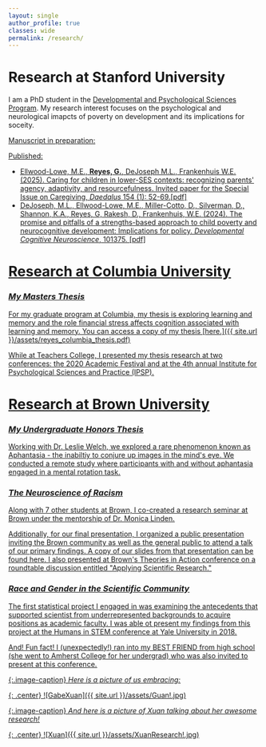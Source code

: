 ```yaml
---
layout: single
author_profile: true
classes: wide
permalink: /research/
---
```


# Research at Stanford University
I am a PhD student in the [Developmental and Psychological Sciences Program](https://ed.stanford.edu/academics/doctoral-handbook/courses/daps). My research interest focuses on the psychological and neurological imapcts of poverty on development and its implications for soceity. 

<u>Manuscript in preparation:<u>


<u>Published:<u>
- Ellwood-Lowe, M.E., **Reyes, G.**, DeJoseph M.L., Frankenhuis W.E. (2025). Caring for children in lower-SES contexts: recognizing parents' agency, adaptivity, and resourcefulness. Invited paper for the Special Issue on Caregiving, *Daedalus* 154 (1): 52-69.[[pdf]](https://greyes1996.github.io/assets/Ellwood-Lowe)
- DeJoseph, M.L., Ellwood-Lowe, M.E., Miller-Cotto, D., Silverman, D., Shannon, K.A., Reyes, G, Rakesh, D., Frankenhuis, W.E. (2024). The promise and pitfalls of a strengths-based approach to child poverty and neurocognitive development: Implications for policy. *Developmental Cognitive Neuroscience*, 101375. [[pdf]](https://greyes1996.github.io/assets/DeJoseph)

# Research at Columbia University
### *My Masters Thesis*
For my graduate program at Columbia, my thesis is exploring learning and memory and the role financial stress affects cognition associated with learning and memory. You can access a copy of my thesis [here.]({{ site.url }}/assets/reyes_columbia_thesis.pdf)

While at Teachers College, I presented my thesis research at two conferences: the [2020 Academic Festival](https://www.tc.columbia.edu/articles/2020/november/exploring-povertys-impact-on-learning/) and at the 4th annual [Institute for Psychological Sciences and Practice (IPSP)](https://drive.google.com/file/d/1eHcQMoCvLhg8NDu5u6FHP5sTvxMrIeN_/view?usp=sharing). 

# Research at Brown University 
### *My Undergraduate Honors Thesis*
Working with Dr. Leslie Welch, we explored a rare phenomenon known as Aphantasia - the inabiltiy to conjure up images in the mind's eye. We conducted a remote study where participants with and without aphantasia engaged in a mental rotation task. 

### *The Neuroscience of Racism*
Along with 7 other students at Brown, I co-created a research seminar at Brown under the mentorship of [Dr. Monica Linden.](https://vivo.brown.edu/display/ml32)

Additionally, for our final presentation, I organized a public presentation inviting the Brown community as well as the general public to attend a talk of our primary findings. A copy of our slides from that presentation can be found [here](). I also presented at Brown's [Theories in Action](http://www.browntia.org/past-years) conference on a roundtable discussion entitled "Applying Scientific Research." 

### *Race and Gender in the Scientific Community*
The first statistical project I engaged in was examining the antecedents that supported scientist from underrepresented backgrounds to acquire  positions as academic faculty. I was able ot present my findings from this project at the Humans in STEM conference at Yale University in 2018. 

And! Fun fact! I (unexpectedly!) ran into my BEST FRIEND from high school (she went to Amherst College for her undergrad) who was also invited to present at this conference. 

{:.image-caption}
*Here is a picture of us embracing:*

{: .center}
![GabeXuan]({{ site.url }}/assets/Guan!.jpg)

{:.image-caption}
*And here is a picture of Xuan talking about her awesome research!*

{: .center}
![Xuan]({{ site.url }}/assets/XuanResearch!.jpg)
